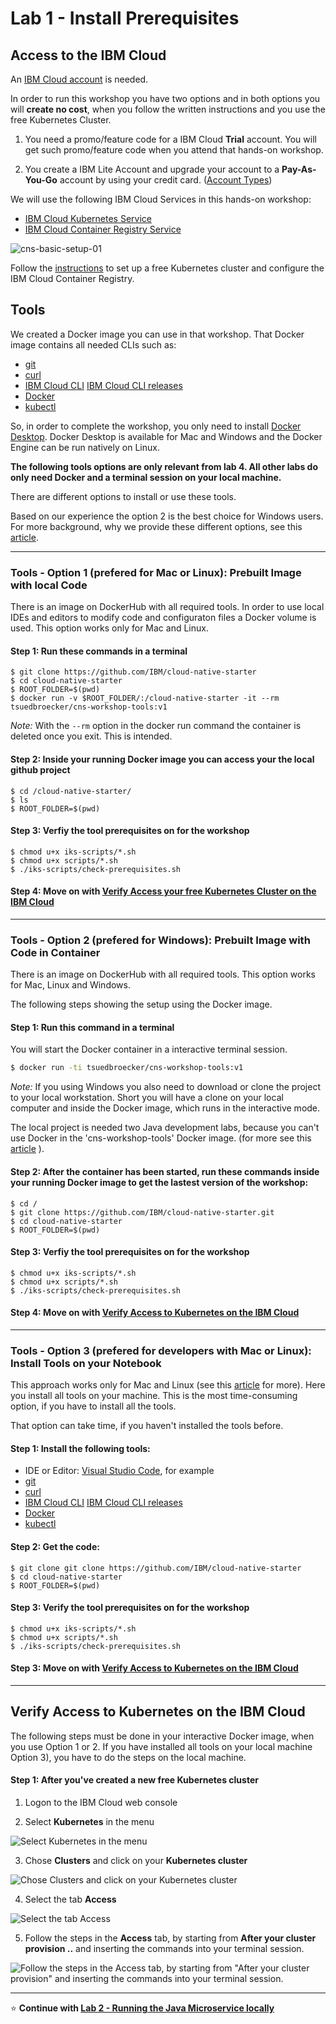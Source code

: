 # Lab 1 - Install Prerequisites

## Access to the IBM Cloud

An [IBM Cloud account](https://cloud.ibm.com/registration) is needed. 

In order to run this workshop you have two options and in both options you will **create no cost**, when you follow the written instructions and you use the free Kubernetes Cluster.

1. You need a promo/feature code for a IBM Cloud **Trial** account. You will get such promo/feature code when you attend that hands-on workshop.

2. You create a IBM Lite Account and upgrade your account to a **Pay-As-You-Go** account by using your credit card. ([Account Types](https://cloud.ibm.com/docs/account?topic=account-accounts))

We will use the following IBM Cloud Services in this hands-on workshop:

* [IBM Cloud Kubernetes Service](https://cloud.ibm.com/docs/containers?topic=containers-getting-started#getting-started)
* [IBM Cloud Container Registry Service](https://cloud.ibm.com/docs/services/Registry?topic=registry-getting-started#getting-started)

![cns-basic-setup-01](images/cns-basic-setup-01.png)

Follow the [instructions](0-create-kubernetes-cluster.md) to set up a free Kubernetes cluster and configure the IBM Cloud Container Registry.

## Tools

We created a Docker image you can use in that workshop.
That Docker image contains all needed CLIs such as:

- [git](https://git-scm.com/book/en/v2/Getting-Started-Installing-Git) 
- [curl](https://curl.haxx.se/download.html)
- [IBM Cloud CLI](https://cloud.ibm.com/docs/home/tools)
  [IBM Cloud CLI releases](https://github.com/IBM-Cloud/ibm-cloud-cli-release/releases)
- [Docker](https://docs.docker.com/v17.12/install/)
- [kubectl](https://kubernetes.io/docs/tasks/tools/install-kubectl/)

So, in order to complete the workshop, you only need to install [Docker Desktop](https://docs.docker.com/install/). Docker Desktop is available for Mac and Windows and the Docker Engine can be run natively on Linux.

**The following tools options are only relevant from lab 4. All other labs do only need Docker and a terminal session on your local machine.**

There are different options to install or use these tools.

Based on our experience the option 2 is the best choice for Windows users. For more background, why we provide these different options, see this [article](https://suedbroecker.net/2019/08/27/definition-of-a-dockerfile-to-use-bash-scripts-on-a-windows-10-machine-for-our-cloud-native-starter-workshop/).

---

### Tools - Option 1 (prefered for Mac or Linux): Prebuilt Image with local Code

There is an image on DockerHub with all required tools. In order to use local IDEs and editors to modify code and configuraton files a Docker volume is used. This option  works only for Mac and Linux.

#### Step 1: Run these commands in a terminal

```
$ git clone https://github.com/IBM/cloud-native-starter
$ cd cloud-native-starter
$ ROOT_FOLDER=$(pwd)
$ docker run -v $ROOT_FOLDER/:/cloud-native-starter -it --rm tsuedbroecker/cns-workshop-tools:v1
```
_Note:_ With the `--rm` option in the docker run command the container is deleted once you exit. This is intended.

#### Step 2: Inside your running Docker image you can access your the local github project 

```
$ cd /cloud-native-starter/
$ ls
$ ROOT_FOLDER=$(pwd)
```

#### Step 3: Verfiy the tool prerequisites on for the workshop

```
$ chmod u+x iks-scripts/*.sh
$ chmod u+x scripts/*.sh
$ ./iks-scripts/check-prerequisites.sh
```

#### Step 4: Move on with [Verify Access your free Kubernetes Cluster on the IBM Cloud](./1-prereqs.md#verify-access-to-kubernetes-on-the-ibm-cloud)

---

### Tools - Option 2 (prefered for Windows): Prebuilt Image with Code in Container

There is an image on DockerHub with all required tools. This option works for Mac, Linux and Windows. 

The following steps showing the setup using the Docker image. 

#### Step 1: Run this command in a terminal

You will start the Docker container in a interactive terminal session.

```sh
$ docker run -ti tsuedbroecker/cns-workshop-tools:v1
```

_Note:_ If you using Windows you also need to download or clone the project to your local workstation. Short you will have a clone on your local computer and inside the Docker image, which runs in the interactive mode.

The local project is needed two Java development labs, because you can't use Docker in the 'cns-workshop-tools' Docker image. (for more see this [article](https://suedbroecker.net/2019/08/27/definition-of-a-dockerfile-to-use-bash-scripts-on-a-windows-10-machine-for-our-cloud-native-starter-workshop/) ).

#### Step 2: After the container has been started, run these commands inside your running Docker image to get the lastest version of the workshop:

```
$ cd /
$ git clone https://github.com/IBM/cloud-native-starter.git
$ cd cloud-native-starter
$ ROOT_FOLDER=$(pwd)
```

#### Step 3: Verfiy the tool prerequisites on for the workshop

```
$ chmod u+x iks-scripts/*.sh
$ chmod u+x scripts/*.sh
$ ./iks-scripts/check-prerequisites.sh
```

#### Step 4: Move on with [Verify Access to Kubernetes on the IBM Cloud](./1-prereqs.md#verify-access-to-kubernetes-on-the-ibm-cloud)

---

### Tools - Option 3 (prefered for developers with Mac or Linux): Install Tools on your Notebook

This approach works only for Mac and Linux (see this [article](https://suedbroecker.net/2019/08/27/definition-of-a-dockerfile-to-use-bash-scripts-on-a-windows-10-machine-for-our-cloud-native-starter-workshop/) for more).
Here you install all tools on your machine. This is the most time-consuming option, if you have to install all the tools.

That option can take time, if you haven't installed the tools before.

#### Step 1: Install the following tools:

- IDE or Editor: [Visual Studio Code](https://code.visualstudio.com/), for example 
- [git](https://git-scm.com/book/en/v2/Getting-Started-Installing-Git) 
- [curl](https://curl.haxx.se/download.html)
- [IBM Cloud CLI](https://cloud.ibm.com/docs/home/tools)
  [IBM Cloud CLI releases](https://github.com/IBM-Cloud/ibm-cloud-cli-release/releases)
- [Docker](https://docs.docker.com/v17.12/install/)
- [kubectl](https://kubernetes.io/docs/tasks/tools/install-kubectl/)


#### Step 2: Get the code:

```
$ git clone git clone https://github.com/IBM/cloud-native-starter
$ cd cloud-native-starter
$ ROOT_FOLDER=$(pwd)
```

#### Step 3: Verify the tool prerequisites on for the workshop

```
$ chmod u+x iks-scripts/*.sh
$ chmod u+x scripts/*.sh
$ ./iks-scripts/check-prerequisites.sh
```

#### Step 3: Move on with [Verify Access to Kubernetes on the IBM Cloud](./1-prereqs.md#verify-access-to-kubernetes-on-the-ibm-cloud)

---

## Verify Access to Kubernetes on the IBM Cloud

The following steps must be done in your interactive Docker image, when you use Option 1 or 2. 
If you have installed all tools on your local machine Option 3), you have to do the steps on the local machine.

#### Step 1: After you've created a new free Kubernetes cluster

1. Logon to the IBM Cloud web console

2. Select **Kubernetes** in the menu

![Select Kubernetes in the menu](images/verify-cluster-access-1.png)

3. Chose **Clusters** and click on your **Kubernetes cluster**

![Chose Clusters and click on your Kubernetes cluster](images/verify-cluster-access-2.png)

4. Select the tab **Access**

![Select the tab Access](images/verify-cluster-access-3.png)

5. Follow the steps in the **Access** tab, by starting from **After your cluster provision ..** and inserting the commands into your terminal session.

![Follow the steps in the Access tab, by starting from "After your cluster provision" and inserting the commands into your terminal session.](images/verify-cluster-access-4.png)

---

:star: __Continue with [Lab 2 - Running the Java Microservice locally](./2-docker.md#lab-2---running-the-java-microservice-locally)__ 
